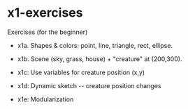 # x1-exercises
Exercises (for the beginner)

* x1a.  Shapes & colors:  point, line, triangle, rect, ellipse.   

* x1b.  Scene (sky, grass, house) + "creature" at (200,300).  
* x1c:  Use variables for creature position (x,y)  
* x1d:  Dynamic sketch -- creature position changes    
* x1e:  Modularization

